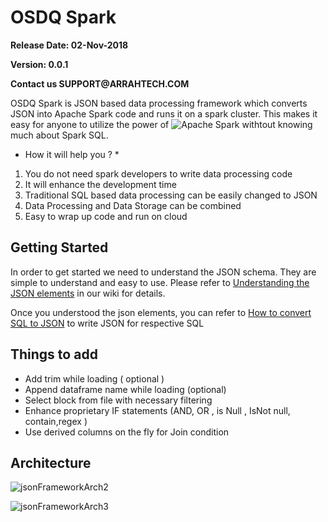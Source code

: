 # OSDQ Spark

__Release Date: 02-Nov-2018__

__Version: 0.0.1__

__Contact us SUPPORT@ARRAHTECH.COM__

OSDQ Spark is JSON based data processing framework which converts JSON into Apache Spark code and runs it on a spark cluster. This makes it easy for anyone to 
utilize the power of ![Apache Spark](https://spark.apache.org/) withtout knowing much about Spark SQL. 

* How it will help you ? *

1. You do not need spark developers to write data processing code
2. It will enhance the development time
3. Traditional SQL based data processing can be easily changed to JSON
4. Data Processing and Data Storage can be combined
5. Easy to wrap up code and run on cloud

## Getting Started

In order to get started we need to understand the JSON schema. They are simple to understand and easy to use.
Please refer to [Understanding the JSON elements](/understanding-json-element) in our wiki for details.

Once you understood the json elements, you can refer to [How to convert SQL to JSON](/how-to-convert-sql-to-json) to write JSON for respective SQL 


## Things to add
 - Add trim while loading ( optional )
 - Append dataframe name while loading  (optional)
 - Select block from file with necessary filtering
 - Enhance proprietary IF statements  (AND, OR , is Null , IsNot null, contain,regex )
 - Use derived columns on the fly for Join condition


## Architecture

![jsonFrameworkArch2](/uploads/06ecbaa44cd2a5828758ff72f53a975f/jsonFrameworkArch2.png)


![jsonFrameworkArch3](/uploads/e484466cd2977c63b350e313305a58db/jsonFrameworkArch3.png)

